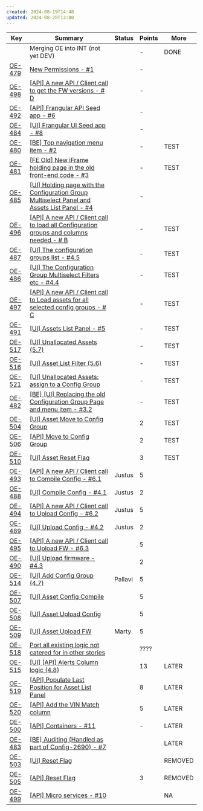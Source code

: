 ```yaml
---
created: 2024-08-19T14:48
updated: 2024-08-28T13:00
---
```


| Key                                                                | Summary                                                                                                                                                 | Status  | Points | More    |
| ------------------------------------------------------------------ | ------------------------------------------------------------------------------------------------------------------------------------------------------- | ------- | ------ | ------- |
|                                                                    | Merging OE into INT (not yet DEV)                                                                                                                       |         | -      | DONE    |
| [OE-479](https://csojiramixtelematics.atlassian.net/browse/OE-479) | [New Permissions - #1](https://csojiramixtelematics.atlassian.net/browse/OE-479)                                                                        |         | -      |         |
| [OE-498](https://csojiramixtelematics.atlassian.net/browse/OE-498) | [[API] A new API / Client call to get the FW versions - # D](https://csojiramixtelematics.atlassian.net/browse/OE-498)                                  |         | -      |         |
| [OE-492](https://csojiramixtelematics.atlassian.net/browse/OE-492) | [[API] Frangular API Seed app - #6](https://csojiramixtelematics.atlassian.net/browse/OE-492)                                                           |         | -      |         |
| [OE-484](https://csojiramixtelematics.atlassian.net/browse/OE-484) | [[UI] Frangular UI Seed app - #8](https://csojiramixtelematics.atlassian.net/browse/OE-484)                                                             |         | -      |         |
| [OE-480](https://csojiramixtelematics.atlassian.net/browse/OE-480) | [[BE] Top navigation menu item - #2](https://csojiramixtelematics.atlassian.net/browse/OE-480)                                                          |         | -      | TEST    |
| [OE-481](https://csojiramixtelematics.atlassian.net/browse/OE-481) | [[FE Old] New iFrame holding page in the old front-end code - #3](https://csojiramixtelematics.atlassian.net/browse/OE-481)                             |         | -      | TEST    |
| [OE-485](https://csojiramixtelematics.atlassian.net/browse/OE-485) | [[UI] Holding page with the Configuration Group Multiselect Panel and Assets List Panel - #4](https://csojiramixtelematics.atlassian.net/browse/OE-485) |         | -      |         |
| [OE-496](https://csojiramixtelematics.atlassian.net/browse/OE-496) | [[API] A new API / Client call to load all Configuration groups and columns needed - # B](https://csojiramixtelematics.atlassian.net/browse/OE-496)     |         | -      | TEST    |
| [OE-487](https://csojiramixtelematics.atlassian.net/browse/OE-487) | [[UI] The configuration groups list - #4.5](https://csojiramixtelematics.atlassian.net/browse/OE-487)                                                   |         | -      | TEST    |
| [OE-486](https://csojiramixtelematics.atlassian.net/browse/OE-486) | [[UI] The Configuration Group Multiselect Filters etc - #4.4](https://csojiramixtelematics.atlassian.net/browse/OE-486)                                 |         | -      | TEST    |
| [OE-497](https://csojiramixtelematics.atlassian.net/browse/OE-497) | [[API] A new API / Client call to Load assets for all selected config groups - # C](https://csojiramixtelematics.atlassian.net/browse/OE-497)           |         | -      | TEST    |
| [OE-491](https://csojiramixtelematics.atlassian.net/browse/OE-491) | [[UI] Assets List Panel - #5](https://csojiramixtelematics.atlassian.net/browse/OE-491)                                                                 |         | -      | TEST    |
| [OE-517](https://csojiramixtelematics.atlassian.net/browse/OE-517) | [[UI] Unallocated Assets (5.7)](https://csojiramixtelematics.atlassian.net/browse/OE-517)                                                               |         | -      | TEST    |
| [OE-516](https://csojiramixtelematics.atlassian.net/browse/OE-516) | [[UI] Asset List Filter (5.6)](https://csojiramixtelematics.atlassian.net/browse/OE-516)                                                                |         | -      | TEST    |
| [OE-521](https://csojiramixtelematics.atlassian.net/browse/OE-521) | [[UI] Unallocated Assets: assign to a Config Group](https://csojiramixtelematics.atlassian.net/browse/OE-521)                                           |         | -      | TEST    |
| [OE-482](https://csojiramixtelematics.atlassian.net/browse/OE-482) | [[BE] [UI] Replacing the old Configuration Group Page and menu item - #3.2](https://csojiramixtelematics.atlassian.net/browse/OE-482)                   |         | -      | TEST    |
| [OE-504](https://csojiramixtelematics.atlassian.net/browse/OE-504) | [[UI] Asset Move to Config Group](https://csojiramixtelematics.atlassian.net/browse/OE-504)                                                             |         | 2      | TEST    |
| [OE-506](https://csojiramixtelematics.atlassian.net/browse/OE-506) | [[API] Move to Config Group](https://csojiramixtelematics.atlassian.net/browse/OE-506)                                                                  |         | 2      | TEST    |
| [OE-510](https://csojiramixtelematics.atlassian.net/browse/OE-510) | [[UI] Asset Reset Flag](https://csojiramixtelematics.atlassian.net/browse/OE-510)                                                                       |         | 3      | TEST    |
| [OE-493](https://csojiramixtelematics.atlassian.net/browse/OE-493) | [[API] A new API / Client call to Compile Config - #6.1](https://csojiramixtelematics.atlassian.net/browse/OE-493)                                      | Justus  | 5      |         |
| [OE-488](https://csojiramixtelematics.atlassian.net/browse/OE-488) | [[UI] Compile Config - #4.1](https://csojiramixtelematics.atlassian.net/browse/OE-488)                                                                  | Justus  | 2      |         |
| [OE-494](https://csojiramixtelematics.atlassian.net/browse/OE-494) | [[API] A new API / Client call to Upload Config - #6.2](https://csojiramixtelematics.atlassian.net/browse/OE-494)                                       | Justus  | 5      |         |
| [OE-489](https://csojiramixtelematics.atlassian.net/browse/OE-489) | [[UI] Upload Config - #4.2](https://csojiramixtelematics.atlassian.net/browse/OE-489)                                                                   | Justus  | 2      |         |
| [OE-495](https://csojiramixtelematics.atlassian.net/browse/OE-495) | [[API] A new API / Client call to Upload FW - #6.3](https://csojiramixtelematics.atlassian.net/browse/OE-495)                                           |         | 5      |         |
| [OE-490](https://csojiramixtelematics.atlassian.net/browse/OE-490) | [[UI] Upload firmware - #4.3](https://csojiramixtelematics.atlassian.net/browse/OE-490)                                                                 |         | 2      |         |
| [OE-514](https://csojiramixtelematics.atlassian.net/browse/OE-514) | [[UI] Add Config Group (4.7)](https://csojiramixtelematics.atlassian.net/browse/OE-514)                                                                 | Pallavi | 5      |         |
| [OE-507](https://csojiramixtelematics.atlassian.net/browse/OE-507) | [[UI] Asset Config Compile](https://csojiramixtelematics.atlassian.net/browse/OE-507)                                                                   |         | 5      |         |
| [OE-508](https://csojiramixtelematics.atlassian.net/browse/OE-508) | [[UI] Asset Upload Config](https://csojiramixtelematics.atlassian.net/browse/OE-508)                                                                    |         | 5      |         |
| [OE-509](https://csojiramixtelematics.atlassian.net/browse/OE-509) | [[UI] Asset Upload FW](https://csojiramixtelematics.atlassian.net/browse/OE-509)                                                                        | Marty   | 5      |         |
| [OE-518](https://csojiramixtelematics.atlassian.net/browse/OE-518) | [Port all existing logic not catered for in other stories](https://csojiramixtelematics.atlassian.net/browse/OE-518)                                    |         | ????   |         |
| [OE-515](https://csojiramixtelematics.atlassian.net/browse/OE-515) | [[UI] [API] Alerts Column logic (4.8)](https://csojiramixtelematics.atlassian.net/browse/OE-515)                                                        |         | 13     | LATER   |
| [OE-519](https://csojiramixtelematics.atlassian.net/browse/OE-519) | [[API] Populate Last Position for Asset List Panel](https://csojiramixtelematics.atlassian.net/browse/OE-519)                                           |         | 8      | LATER   |
| [OE-520](https://csojiramixtelematics.atlassian.net/browse/OE-520) | [[API] Add the VIN Match column](https://csojiramixtelematics.atlassian.net/browse/OE-520)                                                              |         | 5      | LATER   |
| [OE-500](https://csojiramixtelematics.atlassian.net/browse/OE-500) | [[API] Containers - #11](https://csojiramixtelematics.atlassian.net/browse/OE-500)                                                                      |         | -      | LATER   |
| [OE-483](https://csojiramixtelematics.atlassian.net/browse/OE-483) | [[BE] Auditing (Handled as part of Config-2690) - #7](https://csojiramixtelematics.atlassian.net/browse/OE-483)                                         |         |        | LATER   |
| [OE-503](https://csojiramixtelematics.atlassian.net/browse/OE-503) | [[UI] Reset Flag](https://csojiramixtelematics.atlassian.net/browse/OE-503)                                                                             |         |        | REMOVED |
| [OE-505](https://csojiramixtelematics.atlassian.net/browse/OE-505) | [[API] Reset Flag](https://csojiramixtelematics.atlassian.net/browse/OE-505)                                                                            |         | 3      | REMOVED |
| [OE-499](https://csojiramixtelematics.atlassian.net/browse/OE-499) | [[API] Micro services - #10](https://csojiramixtelematics.atlassian.net/browse/OE-499)                                                                  |         |        | NA      |
